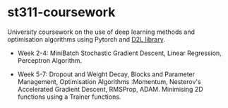 # st311-coursework

University coursework on the use of deep learning methods and optimisation algorithms using Pytorch and [D2L library](http://d2l.ai/).

* Week 2-4: MiniBatch Stochastic Gradient Descent, Linear Regression, Perceptron Algorithm.

* Week 5-7: Dropout and Weight Decay, Blocks and Parameter Management, Optimisation Algorithms :Momentum, Nesterov's Accelerated Gradient Descent, RMSProp, ADAM. Minimising 2D functions using a Trainer functions.


